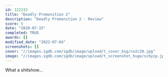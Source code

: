 ```yaml
---
id: 122232
title: "Deadly Premonition 2"
description: "Deadly Premonition 2 - Review"
score: 5
date: "2020-07-15"
completed: TRUE
awards: []
modified_date: "2022-07-04"
screenshots: []
cover: "//images.igdb.com/igdb/image/upload/t_cover_big/co2c28.jpg"
image: "//images.igdb.com/igdb/image/upload/t_screenshot_huge/sc6yzp.jpg"
---
```

What a shitshow...